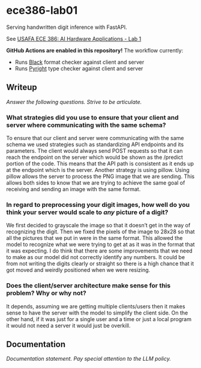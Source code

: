 # ece386-lab01

Serving handwritten digit inference with FastAPI.

See [USAFA ECE 386: AI Hardware Applications - Lab 1](https://usafa-ece.github.io/ece386-book/b1-prediction/lab-digits-api.html)

**GitHub Actions are enabled in this repository!** The workflow currently:

- Runs [Black](https://black.readthedocs.io/en/stable/index.html) format checker against client and server
- Runs [Pyright](https://microsoft.github.io/pyright/#/) type checker against client and server

## Writeup

*Answer the following questions. Strive to be articulate.*

### What strategies did you use to ensure that your client and server where communicating with the same schema?
To ensure that our client and server were communicating with the same schema we used strategies such as standardizing API endpoints and its parameters. The client would always send POST requests so that it can reach the endpoint on the server which would be shown as the /predict portion of the code. This means that the API path is consistent as it ends up at the endpoint which is the server. Another strategy is using pillow. Using pillow allows the server to process the PNG image that we are sending. This allows both sides to know that we are trying to achieve the same goal of receiving and sending an image with the same format.

### In regard to preprocessing your digit images, how well do you think your server would scale to *any* picture of a digit?
We first decided to grayscale the image so that it doesn’t get in the way of recognizing the digit. Then we fixed the pixels of the image to 28x28 so that all the pictures that we put in were in the same format. This allowed the model to recognize what we were trying to get at as it was in the format that it was expecting. I do think that there are some improvements that we need to make as our model did not correctly identify any numbers. It could be from not writing the digits clearly or straight so there is a high chance that it got moved and weirdly positioned when we were resizing. 

### Does the client/server architecture make sense for this problem? Why or why not?
It depends, assuming we are getting multiple clients/users then it makes sense to have the server with the model to simplify the client side. On the other hand, if it was just for a single user and a time or just a local program it would not need a server it would just be overkill.   
## Documentation

*Documentation statement. Pay special attention to the LLM policy.*
